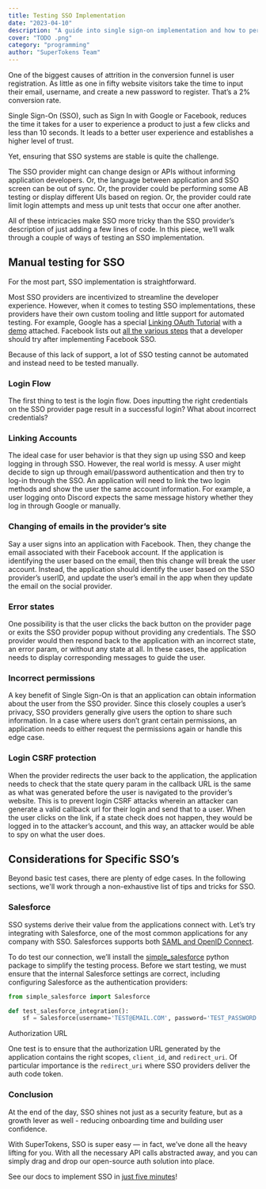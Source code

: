 ```yaml
---
title: Testing SSO Implementation
date: "2023-04-10"
description: "A guide into single sign-on implementation and how to perform sso testing for authentication and login"
cover: "TODO .png"
category: "programming"
author: "SuperTokens Team"
---
```


One of the biggest causes of attrition in the conversion funnel is user registration. As little as one in fifty website visitors take the time to input their email, username, and create a new password to register. That’s a 2% conversion rate. 

Single Sign-On (SSO), such as Sign In with Google or Facebook, reduces the time it takes for a user to experience a product to just a few clicks and less than 10 seconds. It leads to a better user experience and establishes a higher level of trust. 

Yet, ensuring that SSO systems are stable is quite the challenge.

The SSO provider might can change design or APIs without informing application developers. Or, the language between application and SSO screen can be out of sync. Or, the provider could be performing some AB testing or display different UIs based on region. Or, the provider could rate limit login attempts and mess up unit tests that occur one after another. 

All of these intricacies make SSO more tricky than the SSO provider’s description of just adding a few lines of code. In this piece, we’ll walk through a couple of ways of testing an SSO implementation.

## Manual testing for SSO

For the most part, SSO implementation is straightforward.

Most SSO providers are incentivized to streamline the developer experience. However, when it comes to testing SSO implementations, these providers have their own custom tooling and little support for automated testing. For example, Google has a special [Linking OAuth Tutorial](https://developers.google.com/identity/account-linking/gal-validation-tool) with a [demo](https://gal-demo.withgoogle.com) attached. Facebook lists out [all the various steps](https://developers.facebook.com/docs/facebook-login/guides/test) that a developer should try after implementing Facebook SSO. 

Because of this lack of support, a lot of SSO testing cannot be automated and instead need to be tested manually.

### Login Flow

The first thing to test is the login flow. Does inputting the right credentials on the SSO provider page result in a successful login? What about incorrect credentials?

### Linking Accounts

The ideal case for user behavior is that they sign up using SSO and keep logging in through SSO. However, the real world is messy. A user might decide to sign up through email/password authentication and then try to log-in through the SSO. An application will need to link the two login methods and show the user the same account information. For example, a user logging onto Discord expects the same message history whether they log in through Google or manually. 

### Changing of emails in the provider’s site

Say a user signs into an application with Facebook. Then, they change the email associated with their Facebook account. If the application is identifying the user based on the email, then this change will break the user account. Instead, the application should identify the user based on the SSO provider’s userID, and update the user’s email in the app when they update the email on the social provider. 

### Error states

One possibility is that the user clicks the back button on the provider page or exits the SSO provider popup without providing any credentials. The SSO provider would then respond back to the application with an incorrect state, an error param, or without any state at all. In these cases, the application needs to display corresponding messages to guide the user.  

### Incorrect permissions

A key benefit of Single Sign-On is that an application can obtain information about the user from the SSO provider. Since this closely couples a user’s privacy, SSO providers generally give users the option to share such information. In a case where users don’t grant certain permissions, an application needs to either request the permissions again or handle this edge case. 

### Login CSRF protection

When the provider redirects the user back to the application, the application needs to check that the state query param in the callback URL is the same as what was generated before the user is navigated to the provider’s website. This is to prevent login CSRF attacks wherein an attacker can generate a valid callback url for their login and send that to a user. When the user clicks on the link, if a state check does not happen, they would be logged in to the attacker’s account, and this way, an attacker would be able to spy on what the user does.

## Considerations for Specific SSO’s

Beyond basic test cases, there are plenty of edge cases. In the following sections, we'll work through a non-exhaustive list of tips and tricks for SSO. 

### Salesforce

SSO systems derive their value from the applications connect with. Let’s try integrating with Salesforce, one of the most common applications for any company with SSO. Salesforces supports both [SAML and OpenID Connect](https://help.salesforce.com/s/articleView?id=sf.sso_use_cases.htm&type=5).

To do test our connection, we’ll install the [simple_salesforce](https://pypi.org/project/simple-salesforce/) python package to simplify the testing process. Before we start testing, we must ensure that the internal Salesforce settings are correct, including configuring Salesforce as the authentication providers:

```python
from simple_salesforce import Salesforce

def test_salesforce_integration(): 
	sf = Salesforce(username='TEST@EMAIL.COM', password='TEST_PASSWORD', consumer_key='CONSUMER_KEY', consumer_secret='CONSUMER_SECRET')
```

Authorization URL

One test is to ensure that the authorization URL generated by the application contains the right scopes, `client_id`, and `redirect_uri`. Of particular importance is the `redirect_uri` where SSO providers deliver the auth code token.

### Conclusion

At the end of the day, SSO shines not just as a security feature, but as a growth lever as well - reducing onboarding time and building user confidence.

With SuperTokens, SSO is super easy — in fact, we’ve done all the heavy lifting for you. With all the necessary API calls abstracted away, and you can simply drag and drop our open-source auth solution into place.

See our docs to implement SSO in [just five minutes](https://supertokens.com/docs/thirdpartypasswordless/custom-ui/thirdparty-login)!